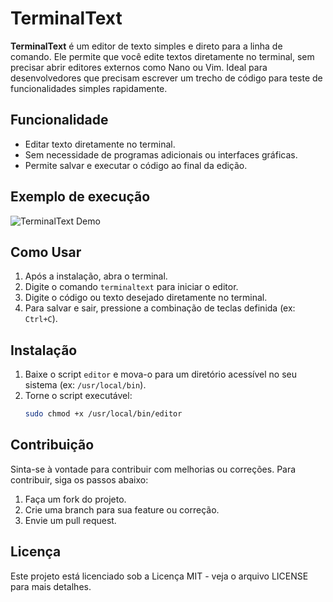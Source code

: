 # TerminalText 

**TerminalText** é um editor de texto simples e direto para a linha de comando. Ele permite que você edite textos diretamente no terminal, sem precisar abrir editores externos como Nano ou Vim. Ideal para desenvolvedores que precisam escrever um trecho de código para teste de funcionalidades simples rapidamente. 

## Funcionalidade
- Editar texto diretamente no terminal.
- Sem necessidade de programas adicionais ou interfaces gráficas.
- Permite salvar e executar o código ao final da edição.

## Exemplo de execução

![TerminalText Demo](images/editor-demo.gif)

## Como Usar

1. Após a instalação, abra o terminal.
2. Digite o comando `terminaltext` para iniciar o editor.
3. Digite o código ou texto desejado diretamente no terminal.
4. Para salvar e sair, pressione a combinação de teclas definida (ex: `Ctrl+C`).

## Instalação

1. Baixe o script `editor` e mova-o para um diretório acessível no seu sistema (ex: `/usr/local/bin`).
2. Torne o script executável:
   ```bash
   sudo chmod +x /usr/local/bin/editor

## Contribuição

Sinta-se à vontade para contribuir com melhorias ou correções. Para contribuir, siga os passos abaixo:

1. Faça um fork do projeto.
2. Crie uma branch para sua feature ou correção.
3. Envie um pull request.

## Licença

Este projeto está licenciado sob a Licença MIT - veja o arquivo LICENSE para mais detalhes.
